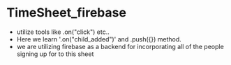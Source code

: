 # TimeSheet_firebase

* utilize tools like .on("click") etc..
* Here we learn '.on("child_added")' and .push({}) method.
* we are utilizing firebase as a backend for incorporating all of the people signing up for to this sheet
